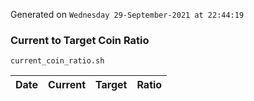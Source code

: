 Generated on `Wednesday 29-September-2021 at 22:44:19`

### Current to Target Coin Ratio
`current_coin_ratio.sh`

Date|Current|Target|Ratio
---|---|---|---
